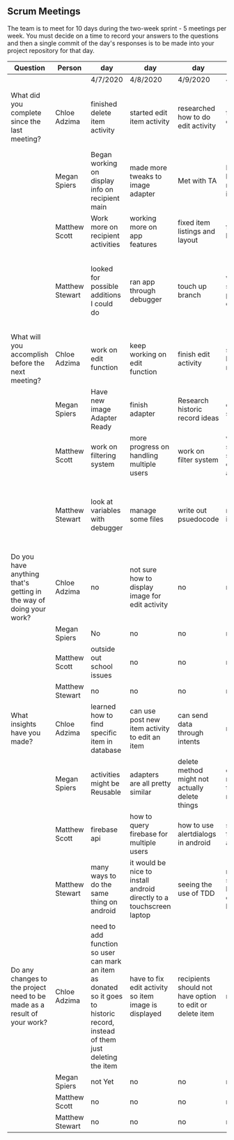 ## Scrum Meetings
The team is to meet for 10 days during the two-week sprint - 5 meetings per week. You must decide on a time to record your answers to the questions and then a single commit of the day's responses is to be made into your project repository for that day.

Question    |          Person                                             | day | day | day | day | day | day | day |day | day | day |
------------|---------------------------------------------------------------------|-----|-----|-----|-----|-----|-----|-----|----|-----|-----| 
| | | 4/7/2020 | 4/8/2020 | 4/9/2020 | 4/11/2020 | 4/12/2020 | 4/13/2020 | 4/14/2020 | 4/15/2020 | 4/16/2020 | 4/17/2020
| What did you complete since the last meeting? | Chloe Adzima | finished delete item activity | started edit item activity | researched how to do edit activity | finished edit activity | made new activity so users can click on item to see all item details | app testing | updated menus for donor and recipients | recipients can email donors if interested in item | added tests for new app functions | created sprint retrospective
|            | Megan Spiers | Began working on display info on recipient main | made more tweaks to image adapter | Met with TA | Researched historic record ideas | cleaned up and fixed some typos | Start historic record | Add Button for past postings | Added new activities for historic record | Finalized final things for record | Finished donor historic record
|            | Matthew Scott |   Work more on recipient activities | working more on app features | fixed item listings and layout | fixing item list refresh | working on refreshing item listing with filters | changed layout elements slightly | added/removed items from firebase for testing | worked on filters | work on search and refresh function | more work on search & refresh
|            | Matthew Stewart | looked for possible additions I could do | ran app through debugger | touch up branch | working out some problems on paper | manage remote | learned how to correctly manage dependencies | cleaned files and started work for communicating notifications between users | added to recipient's viewing features, made tests, continued research for yesterday's work | watched a long detailed tutorial on making a messaging app | pushed work in progress of filtering things 
| What will you accomplish before the next meeting? | Chloe Adzima | work on edit function | keep working on edit function | finish edit activity | start donor historic record | make option for adding item to historic record | espresso tests for edit and delete | research notifications | test new features in app | clean up activities | do remaining tests
|            | Megan Spiers | Have new image Adapter Ready | finish adapter | Research historic record ideas | clean up some stuff | start historic record | continue historic record | add activities for historic record | finish historic record | Touch up features | clean up files
|            | Matthew Scott |   work on filtering system | more progress on handling multiple users | work on filter system | working on saving states for other activities | adding intents for the other features | more layout changes for activities | test firebase items with different criteria | work more on filter and refresh functions | make filters cumulative / master filter | more work on search & refresh
|            | Matthew Stewart | look at variables with debugger | manage some files | write out psuedocode | resolve git issues | work on using database | get communications started | continue work from today, add to the layout design, add to browse/filter features, write various tests | add to features, look at ways to show request status, tests | merge and resolve conflicts, push some changes, fix my configuration files | look over things, add tests if needed 
| Do you have anything that's getting in the way of doing your work? | Chloe Adzima | no | not sure how to display image for edit activity | no | no | no | no | time | no | no | no
|            | Megan Spiers | No | no | no | no | no | no | no | no | no | no
|            | Matthew Scott |   outside out school issues | no | no | no | no | no | no | no | no | no
|            | Matthew Stewart | no | no | no | no | no | no | health problems | home problems | nothing | no 
| What insights have you made? |Chloe Adzima | learned how to find specific item in database | can use post new item activity to edit an item | can send data through intents | none | can change methods when reusing activities | none | functionality can change based on user | can send intents to other utilities on emulator | none | none
|            | Megan Spiers | activities might be Reusable | adapters are all pretty similar | delete method might not actually delete things | could add new button for historic record | historic record is a common operation | all activities relate to one another | learned to make new activites | learned to make new branches in database | how to edit buttons | how to refactor
|            | Matthew Scott |   firebase api | how to query firebase for multiple users | how to use alertdialogs in android | saving info for new activities | how to use adapters | how to change color themes | other customizations in XML | firebase methods and interactions | how to use recyclerview and adapters | learning to write XML
|            | Matthew Stewart | many ways to do the same thing on android | it would be nice to install android directly to a touchscreen laptop | seeing the use of TDD | mobile systems have more changes to handle | finally feeling comfortable with anonymous classes | linux has vast utility | android widgets are powerful | notifications likely too complex for this iteration | we've had little to no instruction for making apps | github is great
| Do any changes to the project need to be made as a result of your work? | Chloe Adzima | need to add function so user can mark an item as donated so it goes to historic record, instead of them just deleting the item | have to fix edit activity so item image is displayed | recipients should not have option to edit or delete item | no | donors and recipients should have different options when interacting with items | no | no | old items need to be edited or deleted before recipients can send email to donor | no | no
|            | Megan Spiers | not Yet | no | no | no | no | no | no | no | no | no
|            | Matthew Scott |   no | no | no | no | not yet | no | no | no | no | no
|            | Matthew Stewart | no | no | no | no | no | no | no | no | no | no 
